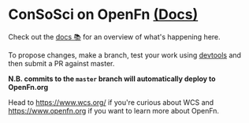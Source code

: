 # ConSoSci on OpenFn [(Docs)](https://openfn.github.io/ConSoSci/)

Check out the [docs 📚](https://openfn.github.io/consosci/) for an overview of what's
happening here.

To propose changes, make a branch, test your work using
[devtools](https://openfn.github.io/devtools/) and then submit a PR against
master.

**N.B. commits to the `master` branch will automatically deploy to OpenFn.org**

Head to https://www.wcs.org/ if you're curious about WCS and
https://www.openfn.org if you want to learn more about OpenFn.

